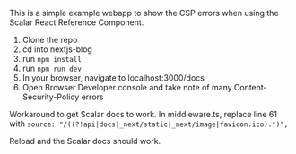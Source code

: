 This is a simple example webapp to show the CSP errors when using the Scalar React Reference Component.

1. Clone the repo
1. cd into nextjs-blog
1. run `npm install`
1. run `npm run dev`
1. In your browser, navigate to localhost:3000/docs
1. Open Browser Developer console and take note of many Content-Security-Policy errors

Workaround to get Scalar docs to work. In middleware.ts, replace line 61 with `source: "/((?!api|docs|_next/static|_next/image|favicon.ico).*)",` 

Reload and the Scalar docs should work. 
